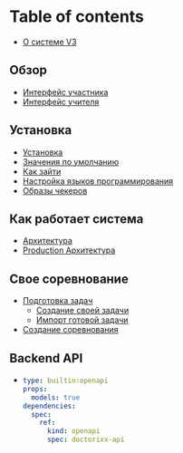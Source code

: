 # Table of contents

* [О системе V3](README.md)

## Обзор

* [Интерфейс участника](obzor/interfeis-uchastnika.md)
* [Интерфейс учителя](obzor/interfeis-uchitelya.md)

## Установка

* [Установка](ustanovka/ustanovka.md)
* [Значения по умолчанию](ustanovka/znacheniya-po-umolchaniyu.md)
* [Как зайти](ustanovka/kak-zaiti.md)
* [Настройка языков программирования](ustanovka/nastroika-yazykov-programmirovaniya.md)
* [Образы чекеров](ustanovka/obrazy-chekerov.md)

## Как работает система

* [Архитектура](kak-rabotaet-sistema/arkhitektura.md)
* [Production Архитектура](kak-rabotaet-sistema/production-arkhitektura.md)

## Свое соревнование

* [Подготовка задач](svoe-sorevnovanie/podgotovka-zadach/README.md)
  * [Создание своей задачи](svoe-sorevnovanie/podgotovka-zadach/sozdanie-svoei-zadachi.md)
  * [Импорт готовой задачи](svoe-sorevnovanie/podgotovka-zadach/import-gotovoi-zadachi.md)
* [Создание соревнования](svoe-sorevnovanie/sozdanie-sorevnovaniya.md)

## Backend API

* ```yaml
  type: builtin:openapi
  props:
    models: true
  dependencies:
    spec:
      ref:
        kind: openapi
        spec: doctorixx-api
  ```
